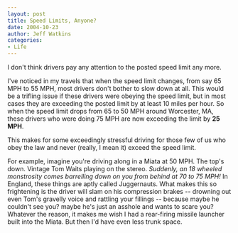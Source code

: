 ```yaml
---
layout: post
title: Speed Limits, Anyone?
date: 2004-10-23
author: Jeff Watkins
categories:
- Life
---
```


I don't think drivers pay any attention to the posted speed limit any more.

I've noticed in my travels that when the speed limit changes, from say 65 MPH to 55 MPH, most drivers don't bother to slow down at all. This would be a trifling issue if these drivers were obeying the speed limit, but in most cases they are exceeding the posted limit by at least 10 miles per hour. So when the speed limit drops from 65 to 50 MPH around Worcester, MA, these drivers who were doing 75 MPH are now exceeding the limit by **25 MPH**.

This makes for some exceedingly stressful driving for those few of us who obey the law and never (really, I mean it) exceed the speed limit.

For example, imagine you're driving along in a Miata at 50 MPH. The top's down. Vintage Tom Waits playing on the stereo. *Suddenly, an 18 wheeled monstrosity comes barrelling down on you from behind at 70 to 75 MPH!* In England, these things are aptly called Juggernauts. What makes this so frightening is the driver will slam on his compression brakes -- drowning out even Tom's gravelly voice and rattling your fillings -- because maybe he couldn't see you? maybe he's just an asshole and wants to scare you? Whatever the reason, it makes me wish I had a rear-firing missile launcher built into the Miata. But then I'd have even less trunk space.